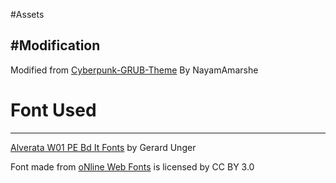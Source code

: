 #Assets

#Modification
--------------------------------------------
Modified from <a href="https://github.com/NayamAmarshe/Cyberpunk-GRUB-Theme">Cyberpunk-GRUB-Theme</a> By NayamAmarshe

# Font Used
--------------------------------------------
<a href="https://www.onlinewebfonts.com/download/67b20ada408bf00aac36c884e801fc21">Alverata W01 PE Bd It Fonts</a> by Gerard Unger 
<div>Font made from <a href="http://www.onlinewebfonts.com">oNline Web Fonts</a> is licensed by CC BY 3.0</div>


